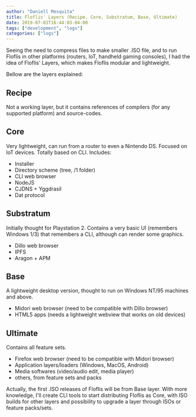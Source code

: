 ```yaml
---
author: "Daniell Mesquita"
title: Floflis' Layers (Recipe, Core, Substratum, Base, Ultimate)
date: 2019-07-01T16:44:03-04:00
tags: ["development", "logs"]
categories: ["logs"]
---
```


Seeing the need to compress files to make smaller .ISO file, and to run Floflis in other platforms (routers, IoT, handheld gaming consoles), I had the idea of Floflis' Layers, which makes Floflis modular and lightweight.

Bellow are the layers explained:

## Recipe

Not a working layer, but it contains references of compilers (for any supported platform) and source-codes.

## Core

Very lightweight, can run from a router to even a Nintendo DS. Focused on IoT devices. Totally based on CLI. Includes:

* Installer
* Directory scheme (tree, /1 folder)
* CLI web browser
* NodeJS
* CJDNS + Yggdrasil
* Dat protocol

## Substratum

Initially thought for Playstation 2. Contains a very basic UI (remembers Windows 1/3) that remembers a CLI, although can render some graphics.

* Dillo web browser
* IPFS
* Aragon + APM

## Base

A lightweight desktop version, thought to run on Windows NT/95 machines and above.

* Midori web browser (need to be compatible with Dillo browser)
* HTML5 apps (needs a lightweight webview that works on old devices)

## Ultimate

Contains all feature sets.

* Firefox web browser (need to be compatible with Midori browser)
* Application layers/loaders (Windows, MacOS, Android)
* Media softwares (video/audio edit, media player)
* others, from feature sets and packs

Actually, the first .ISO releases of Floflis will be from Base layer. With more knowledge, I'll create CLI tools to start distributing Floflis as Core, with ISO builds for other layers and possibility to upgrade a layer through ISOs or feature packs/sets.
